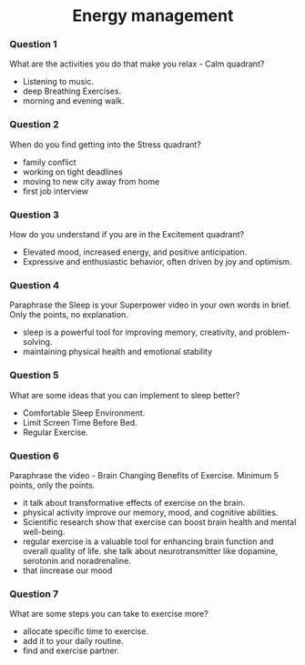 <h1 align='center'>Energy management</h1>

### Question 1 
 What are the activities you do that make you relax - Calm quadrant?

- Listening to music.
- deep Breathing Exercises.
- morning and evening walk.

### Question 2
When do you find getting into the Stress quadrant?

- family conflict
- working on tight deadlines
- moving to new city away from home 
- first job interview

### Question 3
How do you understand if you are in the Excitement quadrant?

- Elevated mood, increased energy, and positive anticipation.
- Expressive and enthusiastic behavior, often driven by joy and optimism. 

### Question 4
Paraphrase the Sleep is your Superpower video in your own words in brief. Only the points, no explanation.

- sleep is a powerful tool for improving memory, creativity, and problem-solving.
- maintaining physical health and emotional stability

### Question 5
What are some ideas that you can implement to sleep better?

- Comfortable Sleep Environment.
- Limit Screen Time Before Bed.
- Regular Exercise.

### Question 6
Paraphrase the video - Brain Changing Benefits of Exercise. Minimum 5 points, only the points.

- it talk about transformative effects of exercise on the brain.
- physical activity improve our memory, mood, and cognitive abilities.
- Scientific research show that exercise can boost brain health and mental well-being.
- regular exercise is a valuable tool for enhancing brain function and overall quality of life.
she talk about neurotransmitter like dopamine, serotonin and noradrenaline.
- that iincrease our mood

### Question 7
What are some steps you can take to exercise more?

- allocate specific time to exercise.
- add it to your daily routine.
- find and exercise partner.
